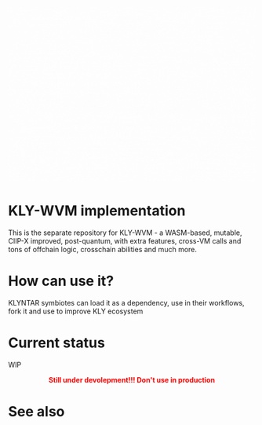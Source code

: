 <div align="center">

<img src="./images/KLY_WVM_Preview.gif">

</div>


# KLY-WVM implementation

This is the separate repository for KLY-WVM - a WASM-based, mutable, CIIP-X improved, post-quantum, with extra features, cross-VM calls and tons of offchain logic, crosschain abilities and much more.

# How can use it?

KLYNTAR symbiotes can load it as a dependency, use in their workflows, fork it and use to improve KLY ecosystem

# Current status

WIP


<div align="center" style="color:red">

<b> Still under devolepment!!! Don't use in production</b>

</div>

# See also